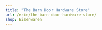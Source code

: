 ```yaml
---
title: "The Barn Door Hardware Store"
url: /erie/the-barn-door-hardware-store/
shop: Eisenwaren
---
```

